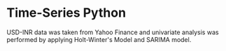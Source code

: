 # Time-Series Python
 USD-INR data was taken from Yahoo Finance and univariate analysis was performed by applying Holt-Winter's Model and SARIMA model.
